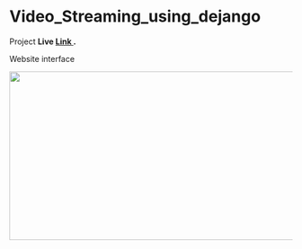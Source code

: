 # Video_Streaming_using_dejango
Project <b> Live <a href="https://elearningappassignment.pythonanywhere.com/" target="_blank"> Link </a>. </b>
<p>Website interface</p>
<img src="https://i.postimg.cc/WbpDKMkt/Screenshot-70.png" width="600" height="300">
